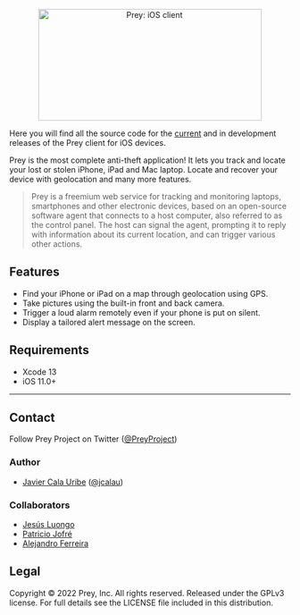 <p align="center">
  <img src="https://repository-images.githubusercontent.com/1000650/9f546780-e0b6-11ea-9e53-a82f8e775fbb" alt="Prey: iOS client" height="200" width="400"/>
</p>

<!--- [![Build Status](https://travis-ci.org/prey/prey-ios-client.svg?branch=master)](https://travis-ci.org/prey/prey-ios-client) --->

Here you will find all the source code for the [current](https://apps.apple.com/es/app/prey-localizador-de-celular/id456755037) and in development releases of the Prey client for iOS devices.

Prey is the most complete anti-theft application! It lets you track and locate your lost or stolen iPhone, iPad and Mac laptop. Locate and recover your device with geolocation and many more features.

> Prey is a freemium web service for tracking and monitoring laptops, smartphones and other electronic devices, based on an open-source software agent that connects to a host computer, also referred to as the control panel. The host can signal the agent, prompting it to reply with information about its current location, and can trigger various other actions.

## Features

- Find your iPhone or iPad on a map through geolocation using GPS.
- Take pictures using the built-in front and back camera.
- Trigger a loud alarm remotely even if your phone is put on silent.
- Display a tailored alert message on the screen.

## Requirements

- Xcode 13
- iOS 11.0+

---

## Contact

Follow Prey Project on Twitter ([@PreyProject](https://twitter.com/PreyProject))

### Author

- [Javier Cala Uribe](http://github.com/jcalau) ([@jcalau](https://twitter.com/jcalau))


### Collaborators

- [Jesús Luongo](https://github.com/jll90)
- [Patricio Jofré](https://github.com/patriciojofre)
- [Alejandro Ferreira](https://github.com/xhidnoda)

## Legal

Copyright © 2022 Prey, Inc. All rights reserved.
Released under the GPLv3 license.
For full details see the LICENSE file included in this distribution.
